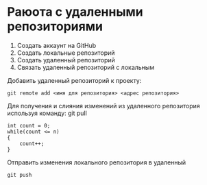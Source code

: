 # Раюота с удаленными репозиториями

1. Создать аккаунт на GitHub
2. Создать локальные репозиторий
3. Создать удаленный репозиторий
4. Связать удаленный репозиторий с локальным

Добавить удаленный репозиторий к проекту:
```
git remote add <имя для репозитория> <адрес репозитория>
```

Для получения и слияния изменений из удаленного репозитория используя команду:
git pull

```
int count = 0;
while(count <= n)
{
    count++;
}
```

Отправить изменения локального репозитория в удаленный
```
git push
```
